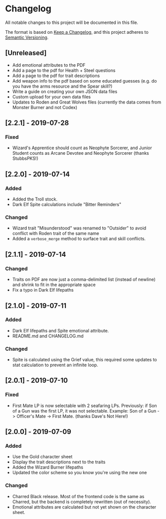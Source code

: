 # Changelog
All notable changes to this project will be documented in this file.

The format is based on [Keep a Changelog](changelog),
and this project adheres to [Semantic Versioning](semver).

## [Unreleased]
- Add emotional attributes to the PDF
- Add a page to the pdf for Health + Steel questions
- Add a page to the pdf for trait descriptions
- Add weapon info to the pdf based on some educated guesses (e.g. do you have the arms resource and the Spear skill?)
- Write a guide on creating your own JSON data files
- Custom upload for your own data files
- Updates to Roden and Great Wolves files (currently the data comes from Monster Burner and not Codex)

## [2.2.1] - 2019-07-28
### Fixed
- Wizard's Apprentice should count as Neophyte Sorcerer, and Junior Student counts as Arcane Devotee and Neophyte Sorcerer (thanks StubbsPKS!)

## [2.2.0] - 2019-07-14
### Added
- Added the Troll stock.
- Dark Elf Spite calculations include "Bitter Reminders"

### Changed
- Wizard trait "Misunderstood" was renamed to "Outsider" to avoid conflict with Roden trait of the same name
- Added a `verbose_merge` method to surface trait and skill conflicts.

## [2.1.1] - 2019-07-14
### Changed
- Traits on PDF are now just a comma-delimited list (instead of newline) and shrink to fit in the appropriate space
- Fix a typo in Dark Elf lifepaths

## [2.1.0] - 2019-07-11
### Added
- Dark Elf lifepaths and Spite emotional attribute.
- README.md and CHANGELOG.md

### Changed
- Spite is calculated using the Grief value, this required some updates to stat calculation to prevent an infinite loop.

## [2.0.1] - 2019-07-10
### Fixed
- First Mate LP is now selectable with 2 seafaring LPs. Previously: if Son of a Gun was the first LP, it was not selectable. Example: Son of a Gun -> Officer's Mate -> First Mate. (thanks Dave's Not Here!)

## [2.0.0] - 2019-07-09
### Added
- Use the Gold character sheet
- Display the trait descriptions next to the traits
- Added the Wizard Burner lifepaths
- Updated the color scheme so you know you're using the new one

### Changed
- Charred Black release. Most of the frontend code is the same as Charred, but the backend is completely rewritten (out of necessity).
- Emotional attributes are calculated but not yet shown on the character sheet.


[changelog]: https://keepachangelog.com/en/1.0.0/
[semver]: https://semver.org/spec/v2.0.0.html